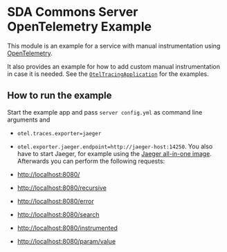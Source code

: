 # SDA Commons Server OpenTelemetry Example

This module is an example for a service with manual instrumentation using [OpenTelemetry](https://opentelemetry.io/).

It also provides an example for how to add custom manual instrumentation in case it is needed.
See the [`OtelTracingApplication`](./src/main/java/org/sdase/server/opentelemetry/example/OtelTracingApplication.java) for the examples.

## How to run the example

Start the example app and pass `server config.yml` as command line arguments and 
- `otel.traces.exporter=jaeger`
- `otel.exporter.jaeger.endpoint=http://jaeger-host:14250`.
You also have to start Jaeger, for example using the [Jaeger all-in-one image](https://hub.docker.com/r/jaegertracing/all-in-one).
Afterwards you can perform the following requests:

- [http://localhost:8080/](http://localhost:8080/)
- [http://localhost:8080/recursive](http://localhost:8080/recursive)
- [http://localhost:8080/error](http://localhost:8080/error)
- [http://localhost:8080/search](http://localhost:8080/search)
- [http://localhost:8080/instrumented](http://localhost:8080/instrumented)
- [http://localhost:8080/param/value](http://localhost:8080/param/value)